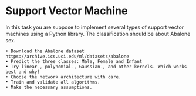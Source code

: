 # Support Vector Machine
In this task you are suppose to implement several types of support vector machines using a Python library. The classiﬁcation should be about Abalone sex. 

	• Download the Abalone dataset https://archive.ics.uci.edu/ml/datasets/abalone 
	• Predict the three classes: Male, Female and Infant
	• Try linear-, polynomial-, Gaussian-, and other kernels. Which works best and why? 
	• Choose the network architecture with care. 
	• Train and validate all algorithms. 
	• Make the necessary assumptions.
